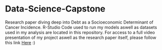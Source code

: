 # Data-Science-Capstone
Research paper diving deep into Debt as a Socioeconomic Determinant of Cancer Incidence.
R-Studio Code used to run my models aswell as datasets used in my analysis are located in this repository. 
For access to a full video presentation of my project aswell as the research paper itself, 
please follow this link [Here](fysalbeau.github.io/datacap.html) :)
